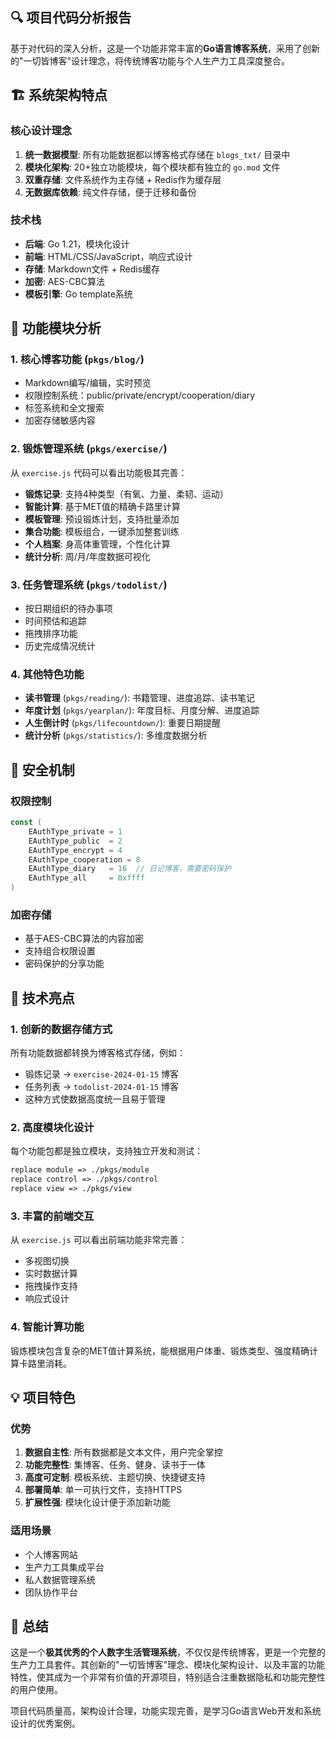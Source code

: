 ## 🔍 项目代码分析报告

基于对代码的深入分析，这是一个功能非常丰富的**Go语言博客系统**，采用了创新的"一切皆博客"设计理念，将传统博客功能与个人生产力工具深度整合。

## 🏗️ 系统架构特点

### 核心设计理念
1. **统一数据模型**: 所有功能数据都以博客格式存储在 `blogs_txt/` 目录中
2. **模块化架构**: 20+独立功能模块，每个模块都有独立的 `go.mod` 文件
3. **双重存储**: 文件系统作为主存储 + Redis作为缓存层
4. **无数据库依赖**: 纯文件存储，便于迁移和备份

### 技术栈
- **后端**: Go 1.21，模块化设计
- **前端**: HTML/CSS/JavaScript，响应式设计  
- **存储**: Markdown文件 + Redis缓存
- **加密**: AES-CBC算法
- **模板引擎**: Go template系统

## 🎯 功能模块分析

### 1. 核心博客功能 (`pkgs/blog/`)
- Markdown编写/编辑，实时预览
- 权限控制系统：public/private/encrypt/cooperation/diary
- 标签系统和全文搜索
- 加密存储敏感内容

### 2. 锻炼管理系统 (`pkgs/exercise/`)
从 `exercise.js` 代码可以看出功能极其完善：
- **锻炼记录**: 支持4种类型（有氧、力量、柔韧、运动）
- **智能计算**: 基于MET值的精确卡路里计算
- **模板管理**: 预设锻炼计划，支持批量添加
- **集合功能**: 模板组合，一键添加整套训练
- **个人档案**: 身高体重管理，个性化计算
- **统计分析**: 周/月/年度数据可视化

### 3. 任务管理系统 (`pkgs/todolist/`)
- 按日期组织的待办事项
- 时间预估和追踪
- 拖拽排序功能
- 历史完成情况统计

### 4. 其他特色功能
- **读书管理** (`pkgs/reading/`): 书籍管理、进度追踪、读书笔记
- **年度计划** (`pkgs/yearplan/`): 年度目标、月度分解、进度追踪
- **人生倒计时** (`pkgs/lifecountdown/`): 重要日期提醒
- **统计分析** (`pkgs/statistics/`): 多维度数据分析

## 🔐 安全机制

### 权限控制
```12:15:pkgs/module/module.go
const (
	EAuthType_private = 1
	EAuthType_public  = 2
	EAuthType_encrypt = 4
	EAuthType_cooperation = 8
	EAuthType_diary   = 16  // 日记博客，需要密码保护
	EAuthType_all     = 0xffff
)
```

### 加密存储
- 基于AES-CBC算法的内容加密
- 支持组合权限设置
- 密码保护的分享功能

## 🌟 技术亮点

### 1. 创新的数据存储方式
所有功能数据都转换为博客格式存储，例如：
- 锻炼记录 → `exercise-2024-01-15` 博客
- 任务列表 → `todolist-2024-01-15` 博客
- 这种方式使数据高度统一且易于管理

### 2. 高度模块化设计
每个功能包都是独立模块，支持独立开发和测试：
```12:15:go.mod
replace module => ./pkgs/module
replace control => ./pkgs/control
replace view => ./pkgs/view
```

### 3. 丰富的前端交互
从 `exercise.js` 可以看出前端功能非常完善：
- 多视图切换
- 实时数据计算
- 拖拽操作支持
- 响应式设计

### 4. 智能计算功能
锻炼模块包含复杂的MET值计算系统，能根据用户体重、锻炼类型、强度精确计算卡路里消耗。

## 💡 项目特色

### 优势
1. **数据自主性**: 所有数据都是文本文件，用户完全掌控
2. **功能完整性**: 集博客、任务、健身、读书于一体
3. **高度可定制**: 模板系统、主题切换、快捷键支持
4. **部署简单**: 单一可执行文件，支持HTTPS
5. **扩展性强**: 模块化设计便于添加新功能

### 适用场景
- 个人博客网站
- 生产力工具集成平台
- 私人数据管理系统
- 团队协作平台

## 🚀 总结

这是一个**极其优秀的个人数字生活管理系统**，不仅仅是传统博客，更是一个完整的生产力工具套件。其创新的"一切皆博客"理念、模块化架构设计、以及丰富的功能特性，使其成为一个非常有价值的开源项目，特别适合注重数据隐私和功能完整性的用户使用。

项目代码质量高，架构设计合理，功能实现完善，是学习Go语言Web开发和系统设计的优秀案例。